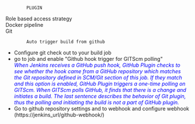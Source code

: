             PLUGIN
Role based access strategy      
Docker pipeline     
Git             



            Auto trigger build from github

- Configure git check out to your build job
- go to job and enable "Github hook trigger for GITScm polling"     
   <i style="color:blue">When Jenkins receives a GitHub push hook, GitHub Plugin checks to see whether the hook came from a GitHub repository which matches the Git repository defined in SCM/Git section of this job. If they match and this option is enabled, GitHub Plugin triggers a one-time polling on GITScm. When GITScm polls GitHub, it finds that there is a change and initiates a build. The last sentence describes the behavior of Git plugin, thus the polling and initiating the build is not a part of GitHub plugin.</i>
- Go to github repository settings and to webhook and configure webhook (https://jenkins_url/github-webhook/)